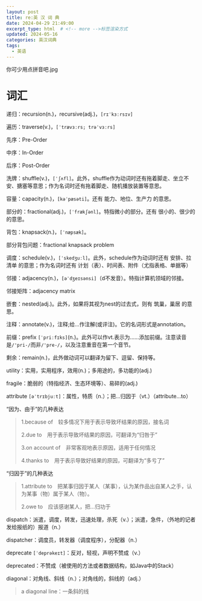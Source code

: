 ```yaml
---
layout: post
title: re:英 汉 词 典
date: 2024-04-29 21:49:00
excerpt_type: html  # <!-- more -->标签渲染方式
updated: 2024-05-16
categories: 英汉词典
tags:
  - 英语
---
```


你可少用点拼音吧.jpg

# 词汇

递归：recursion(n.)，recursive(adj.)，`[rɪˈkɜːrsɪv]`

遍历：traverse(v.)，`[ˈtrævɜːrs; trəˈvɜːrs]`

<!-- more -->

先序：Pre-Order

中序：In-Order

后序：Post-Order

洗牌：shuffle(v.)，`[ˈʃʌfl]`。此外，shuffle作为动词时还有拖着脚走、坐立不安、搪塞等意思；作为名词时还有拖着脚走、随机播放装置等意思。

容量：capacity(n.)，`[kəˈpæsəti]`。还有 能力、地位、生产力 的意思。

部分的：fractional(adj.)，`[ˈfrækʃənl]`。特指微小的部分。还有 很小的、很少的 的意思。

背包：knapsack(n.)，`[ˈnæpsæk]`。

部分背包问题：fractional knapsack problem

调度：schedule(v.)，`[ˈskedʒuːl]`。此外，schedule作为动词时还有 安排、拉清单 的意思；作为名词时还有 计划（表）、时间表、附件（尤指表格、单据等）

邻接：adjacency(n.)，`[əˈdʒeɪsənsi]`（d不发音）。特指计算机领域的邻接。

邻接矩阵：adjacency matrix

嵌套：nested(adj.)。此外，如果将其视为nest的过去式，则有 筑巢，巢居 的意思。

注释：annotate(v.)，注释;给…作注解(或评注)。它的名词形式是annotation。

前缀：prefix `[ˈpriːfɪks]`(n.)。此外可以作vt.表示为……添加前缀。注意读音是`/'pri-/`而非`/'pre-/`，以及注意重音在第一个音节。

剩余：remain(n.)，此外做动词可以翻译为留下、逗留、保持等。

utility：实用，实用程序，效用(n.)；多用途的，多功能的(adj.)

fragile：脆弱的（特指经济、生态环境等）、易碎的(adj.)

attribute `[əˈtrɪbjuːt]`：属性，特质（n.）；把…归因于（vt.）（attribute…to）

“因为、由于”的几种表达
>1.because of&emsp;较多情况下用于表示导致坏结果的原因，接名词
>
>2.due to&emsp;用于表示导致坏结果的原因，可翻译为“归咎于”
>
>3.on account of&emsp;非常客观地表示原因，适用于任何情况
>
>4.thanks to&emsp;用于表示导致好结果的原因，可翻译为“多亏了”

“归因于”的几种表达
>1.attribute to&emsp;把某事归因于某人（某事），认为某作品出自某人之手，认为某事（物）属于某人（物）。
>
>2.owe to&emsp;应该感谢某人，把…归功于

dispatch：派遣，调度，转发，迅速处理，杀死（v.）；派遣，急件，（外地的记者发给报纸的）报道（n.）

dispatcher：调度员，转发器（调度程序），分配器（n.）

deprecate `[ˈdeprəkeɪt]`：反对，轻视，声明不赞成（v.）

deprecated：不赞成（被使用的方法或者数据结构，如Java中的Stack）

diagonal：对角线、斜线（n.）；对角线的，斜线的（adj.）

>a diagonal line：一条斜的线


